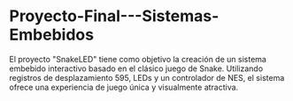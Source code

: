 # Proyecto-Final---Sistemas-Embebidos
El proyecto "SnakeLED" tiene como objetivo la creación de un sistema embebido interactivo basado en el clásico juego de Snake. Utilizando registros de desplazamiento 595, LEDs y un controlador de NES, el sistema ofrece una experiencia de juego única y visualmente atractiva. 
